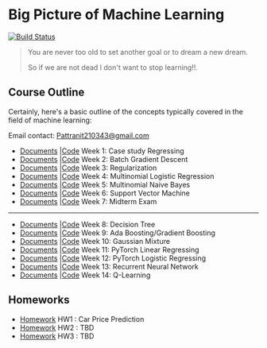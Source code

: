 # Big Picture of Machine Learning
[![Build Status](https://travis-ci.org/joemccann/dillinger.svg?branch=master)](https://travis-ci.org/joemccann/dillinger)


> You are never too old to set another goal or to dream a new dream.
> 
> So if we are not dead I don't want to stop learning!!.

## Course Outline
Certainly, here's a basic outline of the concepts typically covered in the field of machine learning:

Email contact: Pattranit210343@gmail.com
- [Documents](/Course/Algorithms%20Design%20and%20Analysis/) |[Code](/Project/Dependency%20Parsing%20Project/) Week 1: Case study Regressing 
- [Documents](/Course/Algorithms%20Design%20and%20Analysis/) |[Code](/Project/Dependency%20Parsing%20Project/) Week 2: Batch Gradient Descent 
- [Documents](/Course/Algorithms%20Design%20and%20Analysis/) |[Code](/Project/Dependency%20Parsing%20Project/) Week 3: Regularization         
- [Documents](/Course/Algorithms%20Design%20and%20Analysis/) |[Code](/Project/Dependency%20Parsing%20Project/) Week 4: Multinomial Logistic Regression 
- [Documents](/Course/Algorithms%20Design%20and%20Analysis/) |[Code](/Project/Dependency%20Parsing%20Project/) Week 5: Multinomial Naive Bayes
- [Documents](/Course/Algorithms%20Design%20and%20Analysis/) |[Code](/Project/Dependency%20Parsing%20Project/) Week 6: Support Vector Machine 
- [Documents](/Course/Algorithms%20Design%20and%20Analysis/) |[Code](/Project/Dependency%20Parsing%20Project/) Week 7: Midterm Exam
--------------------------
- [Documents](/Course/Algorithms%20Design%20and%20Analysis/) |[Code](/Project/Dependency%20Parsing%20Project/) Week 8: Decision Tree
- [Documents](/Course/Algorithms%20Design%20and%20Analysis/) |[Code](/Project/Dependency%20Parsing%20Project/) Week 9: Ada Boosting/Gradient Boosting
- [Documents](/Course/Algorithms%20Design%20and%20Analysis/) |[Code](/Project/Dependency%20Parsing%20Project/) Week 10: Gaussian Mixture
- [Documents](/Course/Algorithms%20Design%20and%20Analysis/) |[Code](/Project/Dependency%20Parsing%20Project/) Week 11: PyTorch Linear Regressing
- [Documents](/Course/Algorithms%20Design%20and%20Analysis/) |[Code](/Project/Dependency%20Parsing%20Project/) Week 12: PyTorch Logistic Regressing
- [Documents](/Course/Algorithms%20Design%20and%20Analysis/) |[Code](/Project/Dependency%20Parsing%20Project/) Week 13: Recurrent Neural Network
- [Documents](/Course/Algorithms%20Design%20and%20Analysis/) |[Code](/Project/Dependency%20Parsing%20Project/) Week 14: Q-Learning

## Homeworks
- [Homework]([/Homework/HW1_App_Predicting%20Car%20Price/) HW1 : Car Price Prediction
- [Homework](/Course/Algorithms%20Design%20and%20Analysis/) HW2 : TBD
- [Homework](/Course/Algorithms%20Design%20and%20Analysis/) HW3 : TBD

